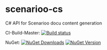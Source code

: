 scenarioo-cs
============

C# API for Scenarioo docu content generation

CI-Build-Master: [![Build status](https://ci.appveyor.com/api/projects/status/wxm377bueg70428d)](https://ci.appveyor.com/project/scenarioo-ci/scenarioo-cs)


NuGet: [![NuGet Downloads](http://img.shields.io/nuget/dt/scenarioo-cs.svg)](https://www.nuget.org/packages/scenarioo-cs)
[![NuGet Version](http://img.shields.io/nuget/v/scenarioo-cs.svg)](https://www.nuget.org/packages/scenarioo-cs)
